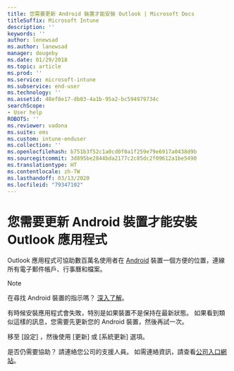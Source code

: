 ```yaml
---
title: 您需要更新 Android 裝置才能安裝 Outlook | Microsoft Docs
titleSuffix: Microsoft Intune
description: ''
keywords: ''
author: lenewsad
ms.author: lanewsad
manager: dougeby
ms.date: 01/29/2018
ms.topic: article
ms.prod: ''
ms.service: microsoft-intune
ms.subservice: end-user
ms.technology: ''
ms.assetid: 48ef8e17-db03-4a1b-95a2-bc594979734c
searchScope:
- User help
ROBOTS: ''
ms.reviewer: vadona
ms.suite: ems
ms.custom: intune-enduser
ms.collection: ''
ms.openlocfilehash: b751b3f52c1a0cd0f0a1f259e79e6917a0438d9b
ms.sourcegitcommit: 3d895be2844bda2177c2c85dc2f09612a1be5490
ms.translationtype: HT
ms.contentlocale: zh-TW
ms.lasthandoff: 03/13/2020
ms.locfileid: "79347102"
---
```

# <a name="you-need-to-update-your-android-device-to-install-the-outlook-app"></a>您需要更新 Android 裝置才能安裝 Outlook 應用程式

Outlook 應用程式可協助數百萬名使用者在 [Android](https://play.google.com/store/apps/details?id=com.microsoft.office.outlook) 裝置一個方便的位置，連線所有電子郵件帳戶、行事曆和檔案。

>[!NOTE]
> 在尋找 Android 裝置的指示嗎？ [深入了解](update-device-outlook-ios.md)。

有時候安裝應用程式會失敗，特別是如果裝置不是保持在最新狀態。 如果看到類似這樣的訊息，您需要先更新您的 Android 裝置，然後再試一次。

移至 [設定]  ，然後使用 [更新]  或 [系統更新]  選項。

是否仍需要協助？ 請連絡您公司的支援人員。 如需連絡資訊，請查看[公司入口網站](https://go.microsoft.com/fwlink/?linkid=2010980)。
